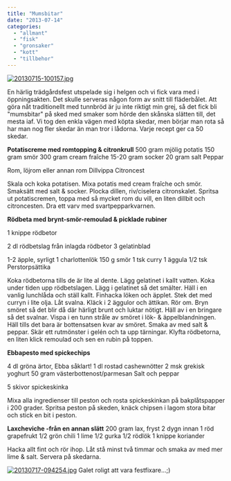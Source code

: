 ```yaml
---
title: "Mumsbitar"
date: "2013-07-14"
categories: 
  - "allmant"
  - "fisk"
  - "gronsaker"
  - "kott"
  - "tillbehor"
---
```


[![20130715-100157.jpg](images/20130715-100157.jpg)](http://import.local/wp-content/uploads/2013/07/20130715-100157.jpg)  
  
En härlig trädgårdsfest utspelade sig i helgen och vi fick vara med i öppningsakten. Det skulle serveras någon form av snitt till fläderbålet. Att göra nåt traditionellt med tunnbröd är ju inte riktigt min grej, så det fick bli "mumsbitar" på sked med smaker som hörde den skånska slätten till, det mesta iaf. Vi tog den enkla vägen med köpta skedar, men börjar man rota så har man nog fler skedar än man tror i lådorna. Varje recept ger ca 50 skedar.

**Potatiscreme med romtopping & citronkrull** 500 gram mjölig potatis 150 gram smör 300 gram cream fraîche 15-20 gram socker 20 gram salt Peppar

Rom, löjrom eller annan rom Dillvippa Citroncest

Skala och koka potatisen. Mixa potatis med cream fraîche och smör. Smaksätt med salt & socker. Plocka dillen, riv/ciselera citronskalet. Spritsa ut potatiscremen, toppa med så mycket rom du vill, en liten dillbit och citroncesten. Dra ett varv med svartpepparkvarnen.

**Rödbeta med brynt-smör-remoulad & picklade rubiner**

1 knippe rödbetor

2 dl rödbetslag från inlagda rödbetor 3 gelatinblad

1-2 äpple, syrligt 1 charlottenlök 150 g smör 1 tsk curry 1 äggula 1/2 tsk Perstorpsättika

Koka rödbetorna tills de är lite al dente. Lägg gelatinet i kallt vatten. Koka under tiden upp rödbetslagen. Lägg i gelatinet så det smälter. Häll i en vanlig lunchlåda och ställ kallt. Finhacka löken och äpplet. Stek det med curryn i lite olja. Låt svalna. Kläck i 2 äggulor och ättikan. Rör om. Bryn smöret så det blir då där härligt brunt och luktar nötigt. Häll av i en bringare så det svalnar. Vispa i en tunn stråle av smöret i lök- & äppelblandningen. Häll tills det bara är bottensatsen kvar av smöret. Smaka av med salt & peppar. Skär ett rutmönster i gelén och ta upp tärningar. Klyfta rödbetorna, en liten klick remoulad och sen en rubin på toppen.

**Ebbapesto med spickechips**

4 dl gröna ärtor, Ebba såklart! 1 dl rostad cashewnötter 2 msk grekisk yoghurt 50 gram västerbottenost/parmesan Salt och peppar

5 skivor spickeskinka

Mixa alla ingredienser till peston och rosta spickeskinkan på bakplåtspapper i 200 grader. Spritsa peston på skeden, knäck chipsen i lagom stora bitar och stick en bit i peston.

**Laxcheviche -från en annan slätt** 200 gram lax, fryst 2 dygn innan 1 röd grapefrukt 1/2 grön chili 1 lime 1/2 gurka 1/2 rödlök 1 knippe koriander

Hacka allt fint och rör ihop. Låt stå minst två timmar och smaka av med mer lime & salt. Servera på skedarna.  
  
[![20130717-094254.jpg](images/20130717-094254.jpg)](http://import.local/wp-content/uploads/2013/07/20130717-094254.jpg) Galet roligt att vara festfixare...;)
